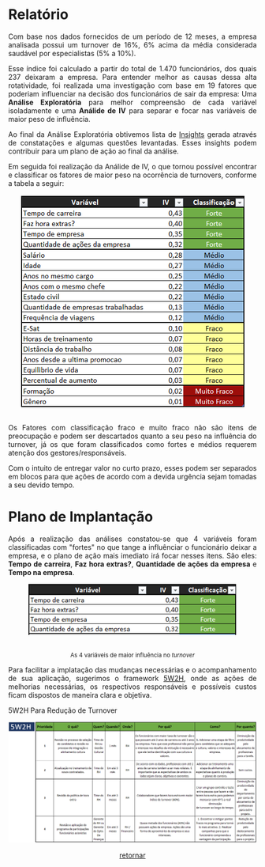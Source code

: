 <div align="justify">
  <h1>Relatório</h1>  
  <p>Com base nos dados fornecidos de um período de 12 meses, a empresa analisada possui um turnover de 16%, 6% acima da média considerada saudável por especialistas (5% a 10%).</p> 
  <p>Esse índice foi calculado a partir do total de 1.470 funcionários, dos quais 237 deixaram a empresa. Para entender melhor as causas dessa alta rotatividade, foi realizada uma investigação com base em 19 fatores que poderiam influenciar na decisão dos funcionários de sair da empresa: Uma <strong>Análise Exploratória</strong> para melhor compreensão de cada variável isoladamente e uma <strong>Análide de IV</strong> para separar e focar nas variáveis de maior peso de influência.</strong> 
  
  <p>Ao final da Análise Exploratória obtivemos lista de <a href="insights.md">Insights</a> gerada através de constatações e algumas questões levantadas. Esses insights podem contribuir para um plano de ação ao final da análise.</p>
  
  <p>Em seguida foi realização da Análide de IV, o que tornou possível encontrar e classificar os fatores de maior peso na ocorrência de turnovers, conforme a tabela a seguir:</p>
  <div align="center">
    <img src='imagens/analise_iv.png' align="center">
  </div>
  <br>
  <p>Os Fatores com classificação fraco e muito fraco não são itens de preocupação e podem ser descartados quanto a seu peso na influência do turnover, já os que foram classificados como fortes e médios requerem atenção dos gestores/responsáveis.</p>
  <p>Com o intuito de entregar valor no curto prazo, esses podem ser separados em blocos para que ações de acordo com a devida urgência sejam tomadas a seu devido tempo.</p>
  
  <h1>Plano de Implantação</h1>
  <p>Após a realização das análises constatou-se que 4 variáveis foram classificadas com "fortes" no que tange a influênciar o funcionário deixar a empresa, e o plano de ação mais imediato irá focar nesses itens. São eles: <strong>Tempo de carreira</strong>, <strong>Faz hora extras?</strong>, <strong>Quantidade de ações da empresa</strong> e <strong>Tempo na empresa</strong>.</p>
  <div align="center">
    <figure>
      <img src='imagens/analise_iv_prioridade.png' align="center">
      <figcaption><br><p><small>As 4 variáveis de maior influência no <i>turnover</i></small></p></figcaption>
    </figure>
  </div>
  <p>Para facilitar a implatação das mudanças necessárias e o acompanhamento de sua aplicação, sugerimos o framework <a href="5W2H.md">5W2H</a>, onde as ações de melhorias necessárias, os respectivos responsáveis e possíveis custos ficam dispostos de maneira clara e objetiva.</p>
  <p>5W2H Para Redução de Turnover</p>
  <div align="center">
    <img src="imagens/plano_de_acao_5w2h.png">
  </div>
  <div align="center">
    <p><a href="Estudo_de_Caso_Turnover.md">retornar</a></p>
  </div>
</div>

